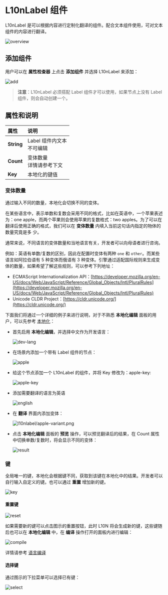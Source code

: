 # L10nLabel 组件

L10nLabel 是可以根据内容进行定制化翻译的组件。配合文本组件使用，可对文本组件的内容进行翻译。

![overview](l10nlabel/overview.png)

## 添加组件

用户可以在 **属性检查器** 上点击 **添加组件** 并选择 L10nLabel 来添加：

![add](l10nlabel/add.png)

> **注意**：L10nLabel 必须搭配 Label 组件才可以使用，如果节点上没有 Label 组件，则会自动创建一个。

## 属性和说明

| 属性 | 说明 |
| :-- | :-- |
| **String** | Label 组件内文本 <br> 不可编辑|
| **Count** | 变体数量 <br> 详情请参考下文 |
| **Key** | 本地化的键值 |

### 变体数量

通过输入不同的数量，本地化会切换不同的变体。

在某些语言中，表示单数和复数会采用不同的格式，比如在英语中，一个苹果表述为：one apple，而两个苹果则会使用苹果的复数格式：two apples。为了可以在翻译后使用正确的格式，我们可以在 **变体数量** 内填入当前这句话内指定的物体的数量究竟是多
少。

通常来说，不同语言的变体数量和当地语言有关，开发者可以向母语者进行咨询。

例如：英语有单数/复数的区别，因此在配置时变体有两种 `one` 和 `other`。而某些语言如阿拉伯语有 5 种变体而俄语有 3 种变体。引擎通过适配国际规则来生成变体的数量，如果希望了解这些规则，可以参考下列地址：

- ECMAScript Internationalization API：[https://developer.mozilla.org/en-US/docs/Web/JavaScript/Reference/Global_Objects/Intl/PluralRules](https://developer.mozilla.org/en-US/docs/Web/JavaScript/Reference/Global_Objects/Intl/PluralRules)
- Unicode CLDR Project：[https://cldr.unicode.org/](https://cldr.unicode.org/)

下面我们将通过一个详细的例子来进行说明，对于不熟悉 **本地化编辑** 面板的用户，可以先参考 [本地化](./overview.md)：

- 首先启用 **本地化编辑**，并选择中文作为开发语言：

    ![dev-lang](l10nlabel/dev-lang.png)

- 在场景内添加一个带有 Label 组件的节点：

    ![apple](l10nlabel/pingguo.png)

- 给这个节点添加一个 L10nLabel 的组件，并将 Key 修改为：apple-key:

    ![apple-key](l10nlabel/apple-key.png)

- 添加需要翻译的语言为英语

    ![english](l10nlabel/english.png)

- 在 **翻译** 界面内添加变体：

    ![l10nlabel/apple-variant.png](l10nlabel/apple-variant.png)

- 点击 **本地化编辑** 面板的 **预览** 操作，可以预览翻译后的结果，在 Count 属性中切换单数/复数时，将会显示不同的变体：

    ![result](l10nlabel/variant-result.gif)

### 键

全局唯一的键，本地化会根据键不同，获取到该键在本地化中的结果。开发者可以自行输入自定义的键。也可以通过 **重置** 增加新的键。

![key](l10nlabel/key-prop.png)

#### 重置键

![reset](l10nlabel/reset-key.png)

如果需要新的键可以点击图示的重置按钮，此时 L10N 将会生成新的键，这些键随后也可以在 **本地化编辑** 中，在 **编译** 操作打开的面板内进行编辑：

![compile](l10nlabel/compile.png)

详情请参考 [语言编译](compile-language.md)

#### 选择键

通过图示的下拉菜单可以选择已有键：

![select](l10nlabel/select-key.png)
